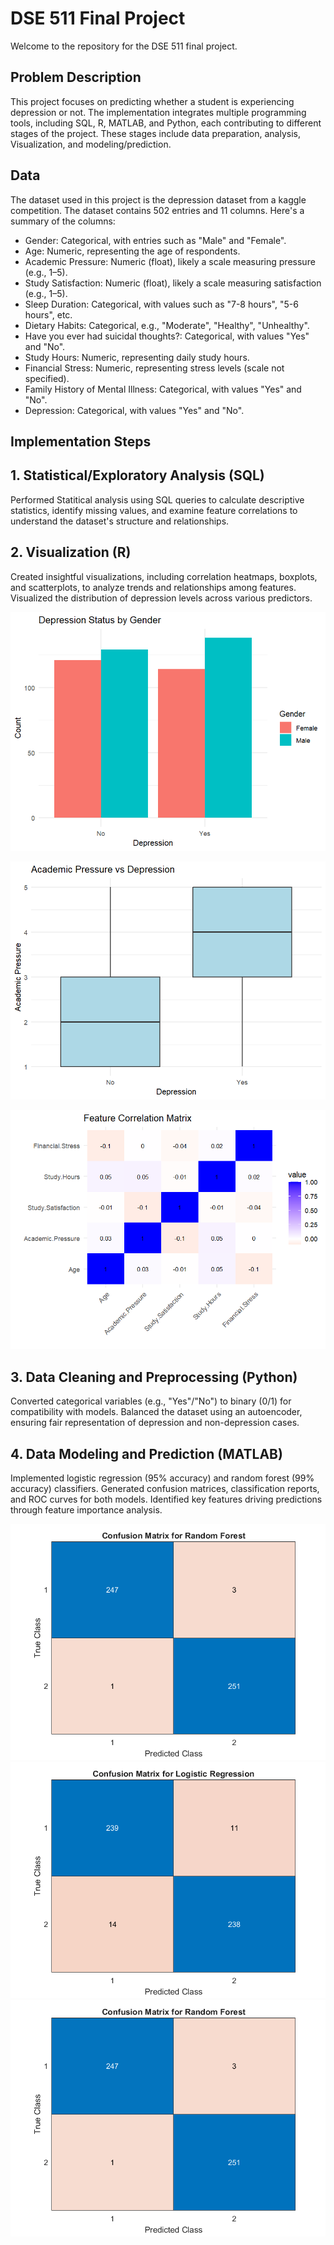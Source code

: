 # DSE 511 Final Project

Welcome to the repository for the DSE 511 final project.

## Problem Description
This project focuses on predicting whether a student is experiencing depression or not. The implementation integrates multiple programming tools, including SQL, R, MATLAB, and Python, each contributing to different stages of the project. These stages include data preparation, analysis, Visualization, and modeling/prediction.

## Data
The dataset used in this project is the depression dataset from a kaggle competition.
The dataset contains 502 entries and 11 columns. 
Here's a summary of the columns:

* Gender: Categorical, with entries such as "Male" and "Female".
* Age: Numeric, representing the age of respondents.
* Academic Pressure: Numeric (float), likely a scale measuring pressure (e.g., 1–5).
* Study Satisfaction: Numeric (float), likely a scale measuring satisfaction (e.g., 1–5).
* Sleep Duration: Categorical, with values such as "7-8 hours", "5-6 hours", etc.
* Dietary Habits: Categorical, e.g., "Moderate", "Healthy", "Unhealthy".
* Have you ever had suicidal thoughts?: Categorical, with values "Yes" and "No".
* Study Hours: Numeric, representing daily study hours.
* Financial Stress: Numeric, representing stress levels (scale not specified).
* Family History of Mental Illness: Categorical, with values "Yes" and "No".
* Depression: Categorical, with values "Yes" and "No".

## Implementation Steps

## 1. Statistical/Exploratory Analysis (SQL)
Performed Statitical analysis using SQL queries to calculate descriptive statistics, identify missing values, and examine feature correlations to understand the dataset's structure and relationships.

## 2.  Visualization (R)
Created insightful visualizations, including correlation heatmaps, boxplots, and scatterplots, to analyze trends and relationships among features. Visualized the distribution of depression levels across various predictors.

![Gender](img/Rplot_Gender.png)

![Axademic Pressure](img/Rplot_AcademicPressure.png)

![Feature Correlation](img/Rplot_correlation.png)


## 3. Data Cleaning and Preprocessing (Python)
Converted categorical variables (e.g., "Yes"/"No") to binary (0/1) for compatibility with models. Balanced the dataset using an autoencoder, ensuring fair representation of depression and non-depression cases.

## 4. Data Modeling and Prediction (MATLAB)
Implemented logistic regression (95% accuracy) and random forest (99% accuracy) classifiers. Generated confusion matrices, classification reports, and ROC curves for both models. Identified key features driving predictions through feature importance analysis.

![Confuson matrix](img/mat_confmat.png)
![Confuson matrix](img/mat_confmatLR.png)
![Confuson matrix](img/mat_confmat.png)
